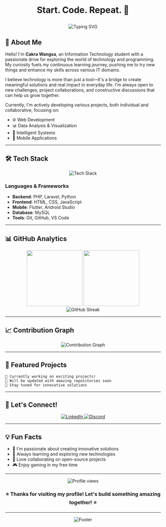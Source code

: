 # <p align="center"><strong>Start. Code. Repeat. 🔁</strong></p>

<div align="center">
  <img src="https://readme-typing-svg.herokuapp.com?font=Fira+Code&pause=1000&color=00D9FF&center=true&vCenter=true&width=435&lines=Information+Technology+Student;Web+Developer;Always+Learning+New+Technologies;Open+to+Collaboration!" alt="Typing SVG" />
</div>

## 🚀 About Me

Hello! I'm **Cakra Wangsa**, an Information Technology student with a passionate drive for exploring the world of technology and programming. My curiosity fuels my continuous learning journey, pushing me to try new things and enhance my skills across various IT domains.

I believe technology is more than just a tool—it's a bridge to create meaningful solutions and real impact in everyday life. I'm always open to new challenges, project collaborations, and constructive discussions that can help us grow together.

Currently, I'm actively developing various projects, both individual and collaborative, focusing on:
- 🌐 Web Development
- 📊 Data Analysis & Visualization
- 🤖 Intelligent Systems
- 📱 Mobile Applications

---

## 🛠️ Tech Stack

<div align="center">
  <img src="https://skillicons.dev/icons?i=androidstudio,python,laravel,mysql,flutter,php,html,css,js,git,github,vscode" alt="Tech Stack" />
</div>

### Languages & Frameworks
- **Backend**: PHP, Laravel, Python
- **Frontend**: HTML, CSS, JavaScript
- **Mobile**: Flutter, Android Studio
- **Database**: MySQL
- **Tools**: Git, GitHub, VS Code

---

## 📊 GitHub Analytics

<div align="center">
  <img height="180em" src="https://github-readme-stats.vercel.app/api?username=MiracleCakra&show_icons=true&theme=tokyonight&include_all_commits=true&count_private=true&hide_border=true"/>
  <img height="180em" src="https://github-readme-stats.vercel.app/api/top-langs/?username=MiracleCakra&layout=compact&langs_count=8&theme=tokyonight&hide_border=true"/>
</div>

<div align="center">
  <img src="https://github-readme-streak-stats.herokuapp.com/?user=MiracleCakra&theme=tokyonight&hide_border=true" alt="GitHub Streak" />
</div>

---

## 📈 Contribution Graph

<div align="center">
  <img src="https://github-readme-activity-graph.vercel.app/graph?username=MiracleCakra&bg_color=1a1b27&color=70a5fd&line=70a5fd&point=f0f6fc&area=true&hide_border=true" alt="Contribution Graph" />
</div>

---

## 🌟 Featured Projects

<!-- You can add your featured projects here -->
```
🔧 Currently working on exciting projects!
📝 Will be updated with amazing repositories soon
🎯 Stay tuned for innovative solutions
```

---

## 🤝 Let's Connect!

<div align="center">
  <a href="https://linkedin.com/in/www.linkedin.com/in/cakra-wangsa-m-a-w-08753b330" target="_blank">
    <img src="https://img.shields.io/badge/LinkedIn-0077B5?style=for-the-badge&logo=linkedin&logoColor=white" alt="LinkedIn"/>
  </a>
  <a href="https://discord.com/users/your-discord-id" target="_blank">
    <img src="https://img.shields.io/badge/Discord-7289DA?style=for-the-badge&logo=discord&logoColor=white" alt="Discord"/>
  </a>
</div>

---

## 💡 Fun Facts

- 🎯 I'm passionate about creating innovative solutions
- 🌱 Always learning and exploring new technologies
- 👥 Love collaborating on open-source projects
- 🎮 Enjoy gaming in my free time

---

<div align="center">
  <img src="https://komarev.com/ghpvc/?username=MiracleCakra&label=Profile%20views&color=0e75b6&style=flat" alt="Profile views" />
</div>

<div align="center">
  <h3>⭐ Thanks for visiting my profile! Let's build something amazing together! ⭐</h3>
</div>

---

<div align="center">
  <img src="https://capsule-render.vercel.app/api?type=waving&color=gradient&height=100&section=footer" alt="Footer" />
</div>
